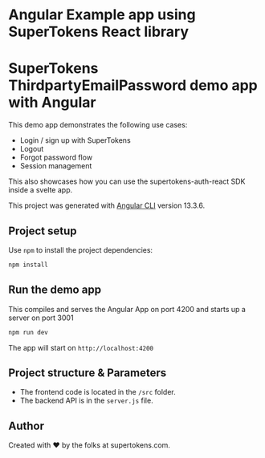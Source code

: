 # Angular Example app using SuperTokens React library

# SuperTokens ThirdpartyEmailPassword demo app with Angular

This demo app demonstrates the following use cases:

-   Login / sign up with SuperTokens
-   Logout
-   Forgot password flow
-   Session management

This also showcases how you can use the supertokens-auth-react SDK inside a svelte app.

This project was generated with [Angular CLI](https://github.com/angular/angular-cli) version 13.3.6.

## Project setup

Use `npm` to install the project dependencies:

```bash
npm install
```

## Run the demo app

This compiles and serves the Angular App on port 4200 and starts up a server on port 3001

```bash
npm run dev
```

The app will start on `http://localhost:4200`

## Project structure & Parameters

-   The frontend code is located in the `/src` folder.
-   The backend API is in the `server.js` file.

## Author

Created with :heart: by the folks at supertokens.com.
